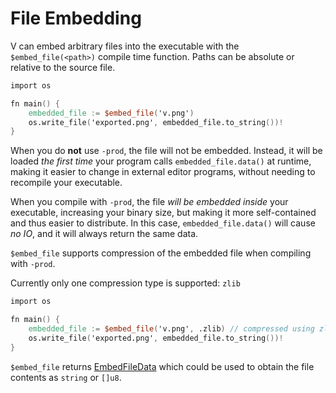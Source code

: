 # File Embedding

V can embed arbitrary files into the executable with the `$embed_file(<path>)` compile time function.
Paths can be absolute or relative to the source file.

```v ignore
import os

fn main() {
	embedded_file := $embed_file('v.png')
	os.write_file('exported.png', embedded_file.to_string())!
}
```

When you do **not** use `-prod`, the file will not be embedded. 
Instead, it will be loaded *the first time* your program calls `embedded_file.data()` at runtime, making
it easier to change in external editor programs, without needing to recompile your executable.

When you compile with `-prod`, the file *will be embedded inside* your executable, 
increasing your binary size, but making it more self-contained and thus easier to distribute. 
In this case, `embedded_file.data()` will cause *no IO*, and it will always return the same data.

`$embed_file` supports compression of the embedded file when compiling with `-prod`.

Currently only one compression type is supported: `zlib`

```v ignore
import os

fn main() {
	embedded_file := $embed_file('v.png', .zlib) // compressed using zlib
	os.write_file('exported.png', embedded_file.to_string())!
}
```

`$embed_file` returns
[EmbedFileData](https://modules.vlang.io/v.embed_file.html#EmbedFileData)
which could be used to obtain the file contents as `string` or `[]u8`.
